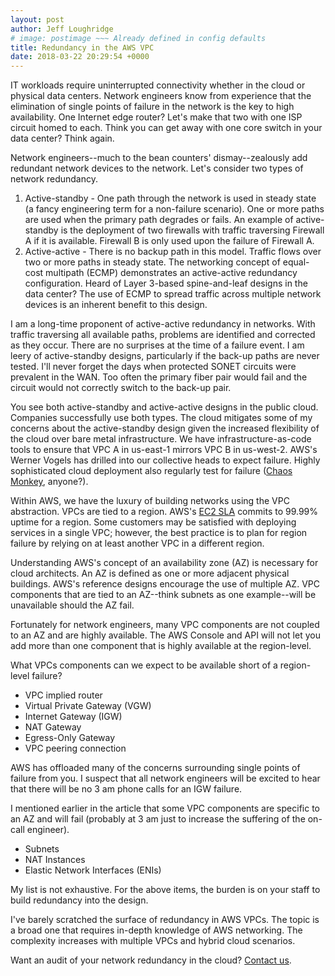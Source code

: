 ```yaml
---
layout: post
author: Jeff Loughridge
# image: postimage ~~~ Already defined in config defaults
title: Redundancy in the AWS VPC
date: 2018-03-22 20:29:54 +0000
---
```

IT workloads require uninterrupted connectivity whether in the cloud or physical data centers. Network engineers know from experience that the elimination of single points of failure in the network is the key to high availability. One Internet edge router? Let's make that two with  one ISP circuit homed to each. Think you can get away with one core switch in your data center? Think again.

Network engineers--much to the bean counters' dismay--zealously add redundant network devices to the network. Let's consider two types of network redundancy.

1. Active-standby - One path through the network is used in steady state (a fancy engineering term for a non-failure scenario). One or more paths are used when the primary path degrades or fails. An example of active-standby is the deployment of two firewalls with traffic traversing Firewall A if it is available. Firewall B is only used upon the failure of Firewall A.
2. Active-active - There is no backup path in this model. Traffic flows over two or more paths in steady state. The networking concept of equal-cost multipath (ECMP) demonstrates an active-active redundancy configuration. Heard of Layer 3-based spine-and-leaf designs in the data center? The use of ECMP to spread traffic across multiple network devices is an inherent benefit to this design.

I am a long-time proponent of active-active redundancy in networks. With traffic traversing all available paths, problems are identified and corrected as they occur. There are no surprises at the time of a failure event. I am leery of active-standby designs, particularly if the back-up paths are never tested. I'll never forget the days when protected SONET circuits were prevalent in the WAN. Too often the primary fiber pair would fail and the circuit would not correctly switch to the back-up pair.

You see both active-standby and active-active designs in the public cloud.  Companies successfully use both types. The cloud mitigates some of my concerns about the active-standby design given the increased flexibility of the cloud over bare metal infrastructure. We have infrastructure-as-code tools to ensure that VPC A in us-east-1 mirrors VPC B in us-west-2. AWS's Werner Vogels has drilled into our collective heads to expect failure. Highly sophisticated cloud deployment also regularly test for failure ([Chaos Monkey](https://en.wikipedia.org/wiki/Chaos_Monkey), anyone?).

Within AWS, we have the luxury of building networks using the VPC abstraction. VPCs are tied to a region. AWS's [EC2 SLA](https://aws.amazon.com/ec2/sla/ "Amazon Compute Service Level Agreement") commits to 99.99% uptime for a region.  Some customers may be satisfied with deploying services in a single VPC; however, the best practice is to plan for region failure by relying on at least another VPC in a different region.

Understanding AWS's concept of an availability zone (AZ) is necessary for cloud architects. An AZ is defined as one or more adjacent physical buildings. AWS's reference designs encourage the use of multiple AZ. VPC components that are tied to an AZ--think subnets as one example--will be unavailable should the AZ fail.

Fortunately for network engineers, many VPC components are not coupled to an AZ and are highly available. The AWS Console and API will not let you add more than one component that is highly available at the region-level.

What VPCs components can we expect to be available short of a region-level failure?

* VPC implied router
* Virtual Private Gateway (VGW)
* Internet Gateway (IGW)
* NAT Gateway
* Egress-Only Gateway
* VPC peering connection

AWS has offloaded many of the concerns surrounding single points of failure from you. I suspect that all network engineers will be excited to hear that there will be no 3 am phone calls for an IGW failure.

I mentioned earlier in the article that some VPC components are specific to an AZ and will fail (probably at 3 am just to increase the suffering of the on-call engineer).

* Subnets
* NAT Instances
* Elastic Network Interfaces (ENIs)

My list is not exhaustive. For the above items, the burden is on your staff to build redundancy into the design.

I've barely scratched the surface of redundancy in AWS VPCs. The topic is a broad one that requires in-depth knowledge of AWS networking. The complexity increases with multiple VPCs and hybrid cloud scenarios.

Want an audit of your network redundancy in the cloud? [Contact us](https://konekti.us/#contact-us "Contact Konekti").